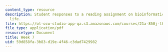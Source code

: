 ```yaml
---
content_type: resource
description: Student responses to a reading assignment on bioinformatics and artificial
  life.
file: https://ol-ocw-studio-app-qa.s3.amazonaws.com/courses/21a-850j-the-anthropology-of-cybercultures-spring-2009/59d858fa3b83d19e4f46c3dad7429982_MIT21A_850Js09_week7.pdf
file_type: application/pdf
resourcetype: Document
title: Week 7
uid: 59d858fa-3b83-d19e-4f46-c3dad7429982
---
```


